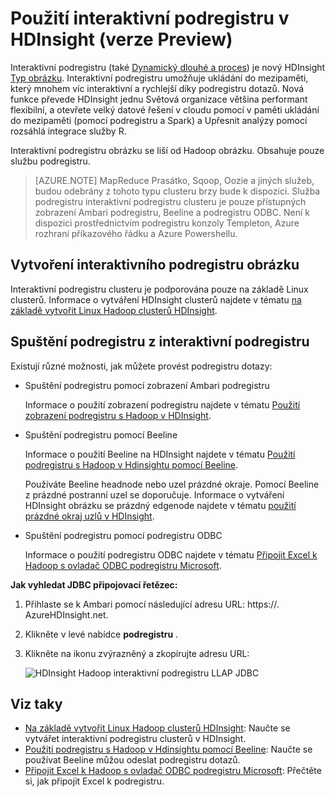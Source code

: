 <properties
    pageTitle="Použití interaktivní podregistru v HDInsight | Microsoft Azure"
    description="Naučte se používat interaktivní podregistru (podregistru na LLAP) v HDInsight."
    keywords=""
    services="hdinsight"
    documentationCenter=""
    tags="azure-portal"
    authors="mumian" 
    manager="jhubbard"
    editor="cgronlun"/>

<tags
    ms.service="hdinsight"
    ms.workload="big-data"
    ms.tgt_pltfrm="na"
    ms.devlang="na"
    ms.topic="article"
    ms.date="10/27/2016"
    ms.author="jgao"/>


# <a name="use-interactive-hive-in-hdinsight-preview"></a>Použití interaktivní podregistru v HDInsight (verze Preview)

Interaktivní podregistru (také [Dynamický dlouhé a proces]( https://cwiki.apache.org/confluence/display/Hive/LLAP)) je nový HDInsight [Typ obrázku]( hdinsight-hadoop-provision-linux-clusters.md#cluster-types).  Interaktivní podregistru umožňuje ukládání do mezipaměti, který mnohem víc interaktivní a rychlejší díky podregistru dotazů. Nová funkce převede HDInsight jednu Světová organizace většina performant flexibilní, a otevřete velký datové řešení v cloudu pomocí v paměti ukládání do mezipaměti (pomocí podregistru a Spark) a Upřesnit analýzy pomocí rozsáhlá integrace služby R. 

Interaktivní podregistru obrázku se liší od Hadoop obrázku. Obsahuje pouze službu podregistru. 

> [AZURE.NOTE] MapReduce Prasátko, Sqoop, Oozie a jiných služeb, budou odebrány z tohoto typu clusteru brzy bude k dispozici.
Služba podregistru interaktivní podregistru clusteru je pouze přístupných zobrazení Ambari podregistru, Beeline a podregistru ODBC. Není k dispozici prostřednictvím podregistru konzoly Templeton, Azure rozhraní příkazového řádku a Azure Powershellu. 


 


## <a name="create-an-interactive-hive-cluster"></a>Vytvoření interaktivního podregistru obrázku

Interaktivní podregistru clusteru je podporována pouze na základě Linux clusterů. Informace o vytváření HDInsight clusterů najdete v tématu [na základě vytvořit Linux Hadoop clusterů HDInsight](hdinsight-hadoop-provision-linux-clusters.md).


## <a name="execute-hive-from-interactive-hive"></a>Spuštění podregistru z interaktivní podregistru

Existují různé možnosti, jak můžete provést podregistru dotazy:

- Spuštění podregistru pomocí zobrazení Ambari podregistru

    Informace o použití zobrazení podregistru najdete v tématu [Použití zobrazení podregistru s Hadoop v HDInsight]( hdinsight-hadoop-use-hive-ambari-view.md).

- Spuštění podregistru pomocí Beeline

    Informace o použití Beeline na HDInsight najdete v tématu [Použití podregistru s Hadoop v Hdinsightu pomocí Beeline](hdinsight-hadoop-use-hive-beeline.md).

    Používáte Beeline headnode nebo uzel prázdné okraje.  Pomocí Beeline z prázdné postranní uzel se doporučuje.  Informace o vytváření HDInsight obrázku se prázdný edgenode najdete v tématu [použití prázdné okraj uzlů v HDInsight](hdinsight-apps-use-edge-node.md).

- Spuštění podregistru pomocí podregistru ODBC

    Informace o použití podregistru ODBC najdete v tématu [Připojit Excel k Hadoop s ovladač ODBC podregistru Microsoft](hdinsight-connect-excel-hive-odbc-driver.md).

**Jak vyhledat JDBC připojovací řetězec:**

1.  Přihlaste se k Ambari pomocí následující adresu URL: https://<ClusterName>. AzureHDInsight.net.
2.  Klikněte v levé nabídce **podregistru** .
3.  Klikněte na ikonu zvýrazněný a zkopírujte adresu URL:

    ![HDInsight Hadoop interaktivní podregistru LLAP JDBC](./media/hdinsight-hadoop-use-interactive-hive/hdinsight-hadoop-use-interactive-hive-jdbc.png)

## <a name="see-also"></a>Viz taky
-   [Na základě vytvořit Linux Hadoop clusterů HDInsight](hdinsight-hadoop-provision-linux-clusters.md): Naučte se vytvářet interaktivní podregistru clusterů v HDInsight.
-   [Použití podregistru s Hadoop v Hdinsightu pomocí Beeline](hdinsight-hadoop-use-hive-beeline.md): Naučte se používat Beeline můžou odeslat podregistru dotazů.
-   [Připojit Excel k Hadoop s ovladač ODBC podregistru Microsoft](hdinsight-connect-excel-hive-odbc-driver.md): Přečtěte si, jak připojit Excel k podregistru.
